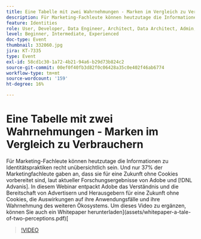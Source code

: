 ```yaml
---
title: Eine Tabelle mit zwei Wahrnehmungen - Marken im Vergleich zu Verbrauchern
description: Für Marketing-Fachleute können heutzutage die Informationen zu Identitätspraktiken recht unübersichtlich sein. Und nur 37% der Marketingfachleute gaben an, dass sie für eine kekslose Zukunft vorbereitet sind, laut aktueller Forschungsergebnisse von Adobe und Advanis. In diesem Webinar entpackt Adobe das Verständnis und die Bereitschaft von Advertisern und Herausgebern für eine Zukunft ohne Cookies, die Auswirkungen auf ihre Anwendungsfälle und ihre Wahrnehmung des weiteren Ökosystems.
feature: Identities
role: User, Developer, Data Engineer, Architect, Data Architect, Admin, Leader
level: Beginner, Intermediate, Experienced
doc-type: Event
thumbnail: 332060.jpg
jira: KT-7335
type: Event
exl-id: 58cd1c30-1a72-4b21-94a6-b29d73b824c2
source-git-commit: 00ef0f40fb3d82f0c06428a35c0e402f46ab6774
workflow-type: tm+mt
source-wordcount: '159'
ht-degree: 16%

---
```


# Eine Tabelle mit zwei Wahrnehmungen - Marken im Vergleich zu Verbrauchern

Für Marketing-Fachleute können heutzutage die Informationen zu Identitätspraktiken recht unübersichtlich sein. Und nur 37% der Marketingfachleute gaben an, dass sie für eine Zukunft ohne Cookies vorbereitet sind, laut aktueller Forschungsergebnisse von Adobe und [!DNL Advanis]. In diesem Webinar entpackt Adobe das Verständnis und die Bereitschaft von Advertisern und Herausgebern für eine Zukunft ohne Cookies, die Auswirkungen auf ihre Anwendungsfälle und ihre Wahrnehmung des weiteren Ökosystems. Um dieses Video zu ergänzen, können Sie auch ein Whitepaper herunterladen](assets/whitepaper-a-tale-of-two-perceptions.pdf)[

>[!VIDEO](https://video.tv.adobe.com/v/332060/?learn=on)

